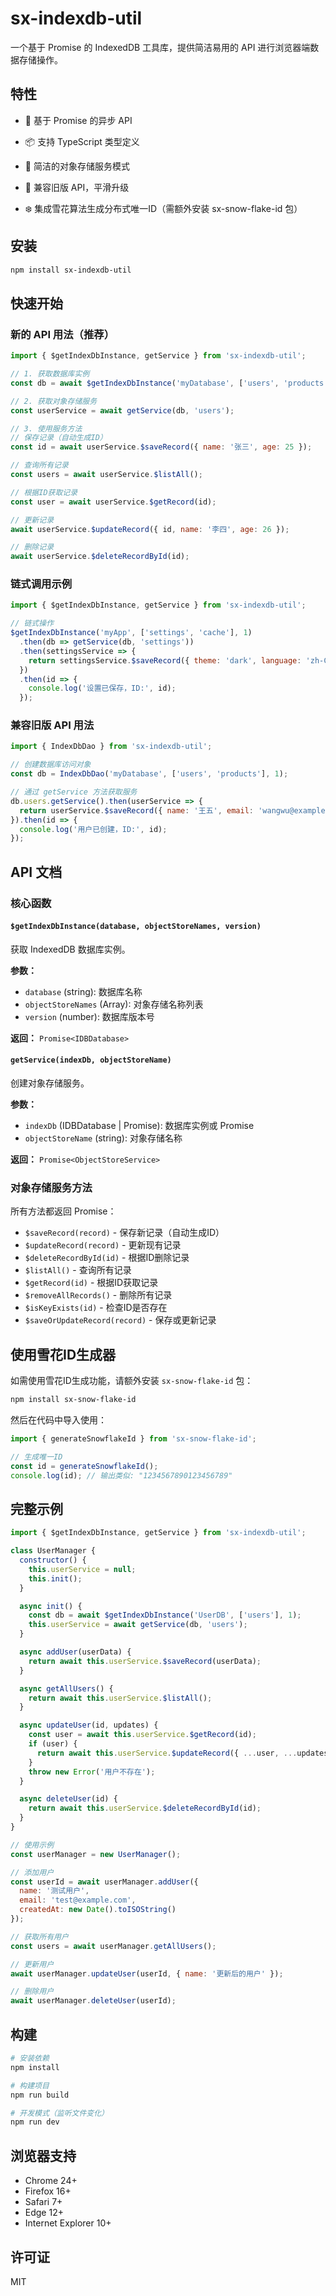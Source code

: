 # sx-indexdb-util

一个基于 Promise 的 IndexedDB 工具库，提供简洁易用的 API 进行浏览器端数据存储操作。

## 特性

- 🚀 基于 Promise 的异步 API
- 📦 支持 TypeScript 类型定义
- 🔧 简洁的对象存储服务模式

- 🔄 兼容旧版 API，平滑升级
- ❄️ 集成雪花算法生成分布式唯一ID（需额外安装 sx-snow-flake-id 包）

## 安装

```bash
npm install sx-indexdb-util
```

## 快速开始

### 新的 API 用法（推荐）

```javascript
import { $getIndexDbInstance, getService } from 'sx-indexdb-util';

// 1. 获取数据库实例
const db = await $getIndexDbInstance('myDatabase', ['users', 'products'], 1);

// 2. 获取对象存储服务
const userService = await getService(db, 'users');

// 3. 使用服务方法
// 保存记录（自动生成ID）
const id = await userService.$saveRecord({ name: '张三', age: 25 });

// 查询所有记录
const users = await userService.$listAll();

// 根据ID获取记录
const user = await userService.$getRecord(id);

// 更新记录
await userService.$updateRecord({ id, name: '李四', age: 26 });

// 删除记录
await userService.$deleteRecordById(id);
```

### 链式调用示例

```javascript
import { $getIndexDbInstance, getService } from 'sx-indexdb-util';

// 链式操作
$getIndexDbInstance('myApp', ['settings', 'cache'], 1)
  .then(db => getService(db, 'settings'))
  .then(settingsService => {
    return settingsService.$saveRecord({ theme: 'dark', language: 'zh-CN' });
  })
  .then(id => {
    console.log('设置已保存，ID:', id);
  });
```

### 兼容旧版 API 用法

```javascript
import { IndexDbDao } from 'sx-indexdb-util';

// 创建数据库访问对象
const db = IndexDbDao('myDatabase', ['users', 'products'], 1);

// 通过 getService 方法获取服务
db.users.getService().then(userService => {
  return userService.$saveRecord({ name: '王五', email: 'wangwu@example.com' });
}).then(id => {
  console.log('用户已创建，ID:', id);
});
```

## API 文档

### 核心函数

#### `$getIndexDbInstance(database, objectStoreNames, version)`
获取 IndexedDB 数据库实例。

**参数：**
- `database` (string): 数据库名称
- `objectStoreNames` (Array<string>): 对象存储名称列表
- `version` (number): 数据库版本号

**返回：** `Promise<IDBDatabase>`

#### `getService(indexDb, objectStoreName)`
创建对象存储服务。

**参数：**
- `indexDb` (IDBDatabase | Promise<IDBDatabase>): 数据库实例或 Promise
- `objectStoreName` (string): 对象存储名称

**返回：** `Promise<ObjectStoreService>`

### 对象存储服务方法

所有方法都返回 Promise：

- `$saveRecord(record)` - 保存新记录（自动生成ID）
- `$updateRecord(record)` - 更新现有记录
- `$deleteRecordById(id)` - 根据ID删除记录
- `$listAll()` - 查询所有记录
- `$getRecord(id)` - 根据ID获取记录
- `$removeAllRecords()` - 删除所有记录
- `$isKeyExists(id)` - 检查ID是否存在
- `$saveOrUpdateRecord(record)` - 保存或更新记录

## 使用雪花ID生成器

如需使用雪花ID生成功能，请额外安装 `sx-snow-flake-id` 包：

```bash
npm install sx-snow-flake-id
```

然后在代码中导入使用：

```javascript
import { generateSnowflakeId } from 'sx-snow-flake-id';

// 生成唯一ID
const id = generateSnowflakeId();
console.log(id); // 输出类似: "1234567890123456789"
```

## 完整示例

```javascript
import { $getIndexDbInstance, getService } from 'sx-indexdb-util';

class UserManager {
  constructor() {
    this.userService = null;
    this.init();
  }

  async init() {
    const db = await $getIndexDbInstance('UserDB', ['users'], 1);
    this.userService = await getService(db, 'users');
  }

  async addUser(userData) {
    return await this.userService.$saveRecord(userData);
  }

  async getAllUsers() {
    return await this.userService.$listAll();
  }

  async updateUser(id, updates) {
    const user = await this.userService.$getRecord(id);
    if (user) {
      return await this.userService.$updateRecord({ ...user, ...updates, id });
    }
    throw new Error('用户不存在');
  }

  async deleteUser(id) {
    return await this.userService.$deleteRecordById(id);
  }
}

// 使用示例
const userManager = new UserManager();

// 添加用户
const userId = await userManager.addUser({
  name: '测试用户',
  email: 'test@example.com',
  createdAt: new Date().toISOString()
});

// 获取所有用户
const users = await userManager.getAllUsers();

// 更新用户
await userManager.updateUser(userId, { name: '更新后的用户' });

// 删除用户
await userManager.deleteUser(userId);
```

## 构建

```bash
# 安装依赖
npm install

# 构建项目
npm run build

# 开发模式（监听文件变化）
npm run dev
```

## 浏览器支持

- Chrome 24+
- Firefox 16+
- Safari 7+
- Edge 12+
- Internet Explorer 10+

## 许可证

MIT
